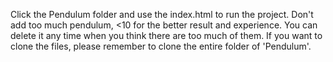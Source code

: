 Click the Pendulum folder and use the index.html to run the project. Don't add too much pendulum, <10 for the better result and experience. You can delete it any time when you think there are too much of them. If you want to clone the files, please remember to clone the entire folder of 'Pendulum'.
